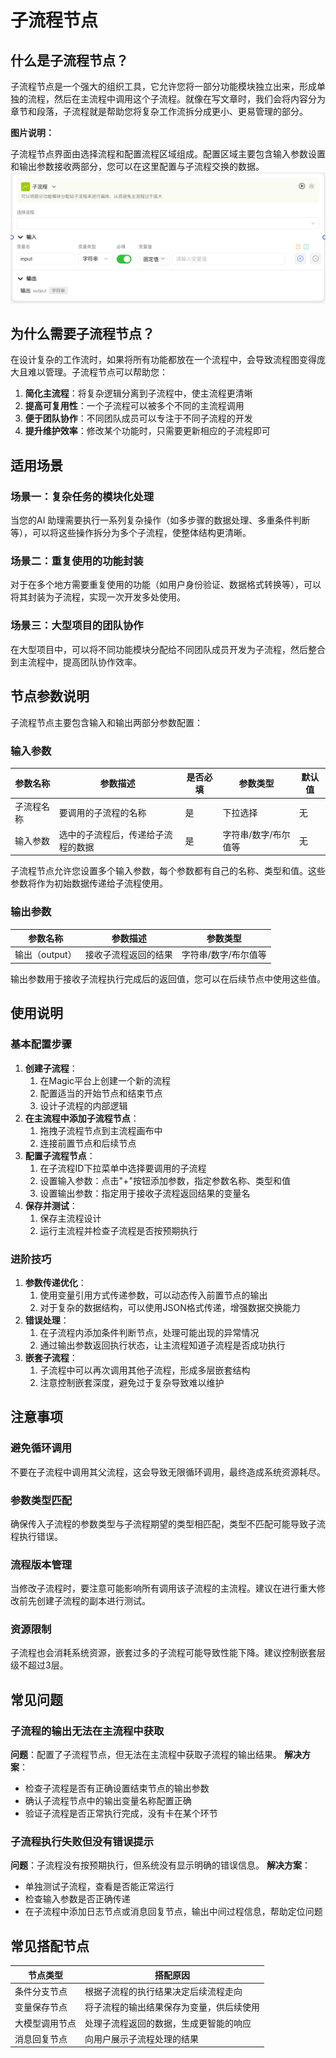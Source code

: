 # 子流程节点
## 什么是子流程节点？
子流程节点是一个强大的组织工具，它允许您将一部分功能模块独立出来，形成单独的流程，然后在主流程中调用这个子流程。就像在写文章时，我们会将内容分为章节和段落，子流程就是帮助您将复杂工作流拆分成更小、更易管理的部分。

**图片说明：**

子流程节点界面由选择流程和配置流程区域组成。配置区域主要包含输入参数设置和输出参数接收两部分，您可以在这里配置与子流程交换的数据。
![子流程节点](/static/img/Subprocess.png)

## 为什么需要子流程节点？
在设计复杂的工作流时，如果将所有功能都放在一个流程中，会导致流程图变得庞大且难以管理。子流程节点可以帮助您：
1. **简化主流程**：将复杂逻辑分离到子流程中，使主流程更清晰
2. **提高可复用性**：一个子流程可以被多个不同的主流程调用
3. **便于团队协作**：不同团队成员可以专注于不同子流程的开发
4. **提升维护效率**：修改某个功能时，只需要更新相应的子流程即可
## 适用场景
### 场景一：复杂任务的模块化处理
当您的AI 助理需要执行一系列复杂操作（如多步骤的数据处理、多重条件判断等），可以将这些操作拆分为多个子流程，使整体结构更清晰。
### 场景二：重复使用的功能封装
对于在多个地方需要重复使用的功能（如用户身份验证、数据格式转换等），可以将其封装为子流程，实现一次开发多处使用。
### 场景三：大型项目的团队协作
在大型项目中，可以将不同功能模块分配给不同团队成员开发为子流程，然后整合到主流程中，提高团队协作效率。
## 节点参数说明
子流程节点主要包含输入和输出两部分参数配置：
### 输入参数
|参数名称|参数描述|是否必填|参数类型|默认值|
|---|---|---|---|---|
|子流程名称|要调用的子流程的名称|是|下拉选择|无|
|输入参数|选中的子流程后，传递给子流程的数据|是|字符串/数字/布尔值等|无|

子流程节点允许您设置多个输入参数，每个参数都有自己的名称、类型和值。这些参数将作为初始数据传递给子流程使用。
### 输出参数
|参数名称|参数描述|参数类型|
|---|---|---|
|输出（output）|接收子流程返回的结果|字符串/数字/布尔值等|

输出参数用于接收子流程执行完成后的返回值，您可以在后续节点中使用这些值。
## 使用说明
### 基本配置步骤
1. **创建子流程**：
    1. 在Magic平台上创建一个新的流程
    2. 配置适当的开始节点和结束节点
    3. 设计子流程的内部逻辑
2. **在主流程中添加子流程节点**：
    1. 拖拽子流程节点到主流程画布中
    2. 连接前置节点和后续节点
3. **配置子流程节点**：
    1. 在子流程ID下拉菜单中选择要调用的子流程
    2. 设置输入参数：点击"+"按钮添加参数，指定参数名称、类型和值
    3. 设置输出参数：指定用于接收子流程返回结果的变量名
4. **保存并测试**：
    1. 保存主流程设计
    2. 运行主流程并检查子流程是否按预期执行
### 进阶技巧
1. **参数传递优化**：
    1. 使用变量引用方式传递参数，可以动态传入前置节点的输出
    2. 对于复杂的数据结构，可以使用JSON格式传递，增强数据交换能力
2. **错误处理**：
    1. 在子流程内添加条件判断节点，处理可能出现的异常情况
    2. 通过输出参数返回执行状态，让主流程知道子流程是否成功执行
3. **嵌套子流程**：
    1. 子流程中可以再次调用其他子流程，形成多层嵌套结构
    2. 注意控制嵌套深度，避免过于复杂导致难以维护
## 注意事项
### 避免循环调用
不要在子流程中调用其父流程，这会导致无限循环调用，最终造成系统资源耗尽。
### 参数类型匹配
确保传入子流程的参数类型与子流程期望的类型相匹配，类型不匹配可能导致子流程执行错误。
### 流程版本管理
当修改子流程时，要注意可能影响所有调用该子流程的主流程。建议在进行重大修改前先创建子流程的副本进行测试。
### 资源限制
子流程也会消耗系统资源，嵌套过多的子流程可能导致性能下降。建议控制嵌套层级不超过3层。
## 常见问题
### 子流程的输出无法在主流程中获取
**问题**：配置了子流程节点，但无法在主流程中获取子流程的输出结果。
**解决方案**：
- 检查子流程是否有正确设置结束节点的输出参数
- 确认子流程节点中的输出变量名称配置正确
- 验证子流程是否正常执行完成，没有卡在某个环节
### 子流程执行失败但没有错误提示
**问题**：子流程没有按预期执行，但系统没有显示明确的错误信息。
**解决方案**：
- 单独测试子流程，查看是否能正常运行
- 检查输入参数是否正确传递
- 在子流程中添加日志节点或消息回复节点，输出中间过程信息，帮助定位问题
## 常见搭配节点
|**节点类型**|**搭配原因**|
|---|---|
|条件分支节点|根据子流程的执行结果决定后续流程走向|
|变量保存节点|将子流程的输出结果保存为变量，供后续使用|
|大模型调用节点|处理子流程返回的数据，生成更智能的响应|
|消息回复节点|向用户展示子流程处理的结果|